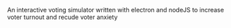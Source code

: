 An interactive voting simulator written with electron and nodeJS to increase voter turnout and recude voter anxiety
